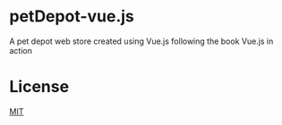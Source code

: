 # petDepot-vue.js
A pet depot web store created using Vue.js following the book Vue.js in action

# License

[MIT](LICENSE)